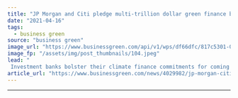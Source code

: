 ```yaml
---
title: "JP Morgan and Citi pledge multi-trillion dollar green finance blitzes"
date: "2021-04-16"
tags: 
  - business green
source: "business green"
image_url: "https://www.businessgreen.com/api/v1/wps/df66dfc/817c5301-03a5-476d-9c13-f89fa5a86679/7/wall-street-stop-sign-1-185x114.jpeg"
image_fp: "/assets/img/post_thumbnails/104.jpeg"
lead: "
 Investment banks bolster their climate finance commitments for coming decade in latest wave of Wall Street net zero financing targets ..."
article_url: "https://www.businessgreen.com/news/4029982/jp-morgan-citi-pledge-multi-trillion-dollar-green-finance-blitzes"
---
```


---
